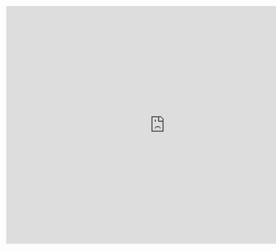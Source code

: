 <iframe src="https://data.oecd.org/chart/61Ri" width="860" height="645" style="border: 0" mozallowfullscreen="true" webkitallowfullscreen="true" allowfullscreen="true"><a href="https://data.oecd.org/chart/61Ri" target="_blank">OECD Chart: General government debt, Total, % of GDP, 2019</a></iframe>
